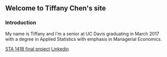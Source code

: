 ## Welcome to Tiffany Chen's site

### Introduction
My name is Tiffany and I'm a senior at UC Davis graduating in March 2017 with a degree in Applied Statistics with emphasis in Managerial Economics. 

[STA 141B final project](https://github.com/itstiffchen/sta141proj) 
[Linkedin](https://linkedin.com/in/tiffchenn) 

